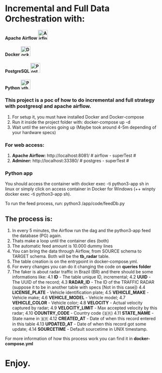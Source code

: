 # Incremental and Full Data Orchestration with:
#### Apache Airflow <img src="https://encrypted-tbn0.gstatic.com/images?q=tbn:ANd9GcT3EBBk3qLHKH6OVNKK7jtfe-cHnrgQFYqv0g&usqp=CAU" alt="Airflow" width="32" height="32"/>
#### Docker <img src="https://www.rorymon.com/blog/wp-content/uploads/2016/10/large_v-trans.png" alt="Docker" width="32" height="32"/>
#### PostgreSQL <img src="https://upload.wikimedia.org/wikipedia/commons/thumb/2/29/Postgresql_elephant.svg/1200px-Postgresql_elephant.svg.png" alt="PostgreSQL" width="32" height="32"/>
#### Python <img src="https://aumoraes.com/blog/wp-content/uploads/2021/09/python_original_logo.png" alt="Python" width="32" height="32"/>


### This project is a poc of how to do incremental and full strategy with postgresql and apache airflow.

1. For setup it, you must have installed Docker and Docker-compose
2. Run it inside the project folder with: docker-compose up -d
3. Wait until the services going up (Maybe took around 4-5m depending of your hardware specs)

### For web access:
1. <b>Apache Airflow:</b> http://localhost:8081/	# airflow - superTest #
2. <b>Adminer:</b> http://localhost:33380/			# postgres - superTest #

### Python app
You should access the container with docker exec -ti python3-app sh in linux or simply click on access container in Docker for Windows (++ winpty docker exec -ti python3-app sh).

To run the feed process, run: python3 /app/code/feedDb.py

## The process is:
1. In every 5 minutes, the Airflow run the dag and the python3-app feed the database (PG) again.
2. Thats make a loop until the container dies (both)
3. The automatic feed amount is 10.000 dummy lines 
4. You can bring the data through Airflow, from SOURCE schema to TARGET schema. Both will be the <b>tb_radar</b> table.
5. The table creation is on the entrypoint in docker-compose.yml.
6. For every changes you can do it changing the code on <b>queries folder</b>
4. The faker is about radar traffic in Brazil (BR) and there should be some informations like:
	4.1 <b>ID</b> - The table unique ID, incremental;
	4.2 <b>UUID</b> - The UUID of the record;
	4.3 <b>RADAR_ID</b> - The ID of the TRAFFIC RADAR (suppose it to be in another table with specs [Not in this case])
	4.4 <b>LICENSE_PLATE</b> - Vehicle identification plate;
	4.5 <b>VEHICLE_MAKE</b> - Vehicle make;
	4.6 <b>VEHICLE_MODEL</b> - Vehicle model;
	4.7 <b>VEHICLE_COLOR</b> - Vehicle color;
	4.8 <b>VELOCITY</b> - Actual velocity captured by radar;
	4.9 <b>VELOCITY_LIMIT</b> - Max accepted velocity by this radar;
	4.10 <b>COUNTRY_CODE</b> - Country code (🇧🇷)
	4.11 <b>STATE_NAME</b> - State name in 🇧🇷
	4.12 <b>CREATED_AT</b> - Date of when this record entered in this table
	4.13 <b>UPDATED_AT</b> - Date of when this record got some update;
	4.14 <b>SOURCETIME</b> - Default sourcetime in UNIX timestamp.

For more information of how this process work you can find it in <b>docker-compose.yml</b>

# Enjoy.